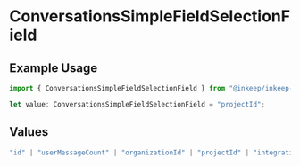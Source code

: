 # ConversationsSimpleFieldSelectionField

## Example Usage

```typescript
import { ConversationsSimpleFieldSelectionField } from "@inkeep/inkeep-analytics/models/components";

let value: ConversationsSimpleFieldSelectionField = "projectId";
```

## Values

```typescript
"id" | "userMessageCount" | "organizationId" | "projectId" | "integrationId" | "firstMessageTime" | "type"
```